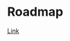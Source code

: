 <!-- Copyright (c) 2017 Twitter, Inc. -->
<!-- Licensed under the Apache License, Version 2.0 (see LICENSE.md). -->

# Roadmap

[Link](../../../milestones)
